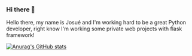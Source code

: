### Hi there 👋

Hello there, my name is Josué and I'm working hard to be a great Python developer, right know I'm working some private web projects with flask framework!

[![Anurag's GitHub stats](https://github-readme-stats.vercel.app/api?username=joisgori)](https://github.com/anuraghazra/github-readme-stats)


<!--
**joisgori/joisgori** is a ✨ _special_ ✨ repository because its `README.md` (this file) appears on your GitHub profile.

Here are some ideas to get you started:

- 🔭 I’m currently working on ...
- 🌱 I’m currently learning ...
- 👯 I’m looking to collaborate on ...
- 🤔 I’m looking for help with ...
- 💬 Ask me about ...
- 📫 How to reach me: ...
- 😄 Pronouns: ...
- ⚡ Fun fact: ...
-->
